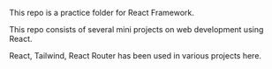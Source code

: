 This repo is a practice folder for React Framework.

This repo consists of several mini projects on web development using React.

React, Tailwind, React Router has been used in various projects here.